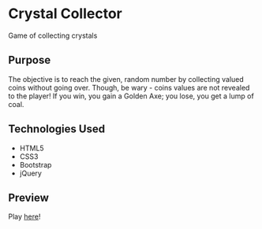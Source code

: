 # Crystal Collector
Game of collecting crystals

## Purpose
The objective is to reach the given, random number by collecting valued coins without going over. Though, be wary - coins values are not revealed to the player! If you win, you gain a Golden Axe; you lose, you get a lump of coal.
  
  
## Technologies Used

  * HTML5
  * CSS3
  * Bootstrap
  * jQuery
  
## Preview
Play [here](https://chiaramdelucia.github.io/crystal-collector/)!
  
  
  
  
